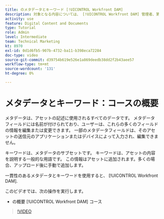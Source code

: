 ```yaml
---
title: のメタデータとキーワード [!UICONTROL Workfront DAM]
description: 対象となる内容については、 [!UICONTROL Workfront DAM] 管理者、第 2 部メタデータとキーワードに関するコース
activity: use
feature: Digital Content and Documents
type: Tutorial
role: Admin
level: Intermediate
team: Technical Marketing
kt: 8970
exl-id: 0d1d6fb5-907b-4732-ba11-b398eca72284
doc-type: video
source-git-commit: d39754b619e526e1a869deedb38dd2f2b43aee57
workflow-type: tm+mt
source-wordcount: '131'
ht-degree: 0%

---
```


# メタデータとキーワード：コースの概要

メタデータは、アセットの記述に使用されるすべてのデータです。 メタデータフィールドには名前が付けられており、ユーザーは、これらの多くのフィールドの情報を編集または変更できます。 一部のメタデータフィールドは、そのアセットの送信元のアプリケーションまたはデバイスによって入力され、編集できません。

キーワードは、メタデータのサブセットです。 キーワードは、アセットの内容を説明する一般的な用語です。 この情報はアセットに追加されます。多くの場合、アップロード後に手動で追加します。

一貫性のあるメタデータとキーワードを使用すると、 [!UICONTROL Workfront DAM].

このビデオでは、次の操作を実行します。

* の概要 [!UICONTROL Workfront DAM] コース

>[!VIDEO](https://video.tv.adobe.com/v/335233/?quality=12)
